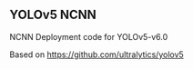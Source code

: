 ## YOLOv5 NCNN 
NCNN Deployment code for YOLOv5-v6.0 

Based on https://github.com/ultralytics/yolov5